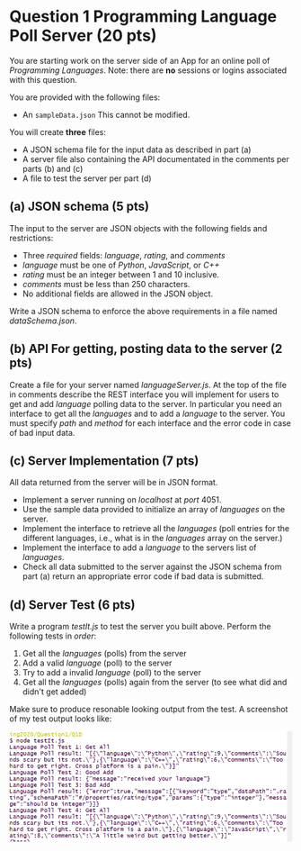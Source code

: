 # Question 1 Programming Language Poll Server (20 pts)

You are starting work on the server side of an App for an online poll of *Programming Languages*. Note: there are **no** sessions or logins associated with this question.

You are provided with the following files:

* An `sampleData.json` This cannot be modified.


You will create **three** files:

* A JSON schema file for the input data as described in part (a)
* A server file also containing the API documentated in the comments per parts (b) and (c)
* A file to test the server per part (d)


## (a) JSON schema (5 pts)

The input to the server are JSON objects with the following fields and restrictions:

* Three *required* fields: *language*, *rating*, and *comments*
* *language* must be one of *Python*, *JavaScript*, or *C++*
* *rating* must be an integer between 1 and 10 inclusive.
* *comments* must be less than 250 characters.
* No additional fields are allowed in the JSON object.

Write a JSON schema to enforce the above requirements in a file named *dataSchema.json*.

## (b) API For getting, posting data to the server (2 pts)

Create a file for your server named *languageServer.js*. At the top of the file in comments describe the REST interface you will implement for users to get and add *language* polling data to the server. In particular you need an interface to get all the *languages* and to add a *language* to the server. You must specify *path* and *method* for each interface and the error code in case of bad input data.

## (c) Server Implementation (7 pts)

All data returned from the server will be in JSON format.

* Implement a server running on *localhost* at *port* 4051.
* Use the sample data provided to initialize an array of *languages* on the server.
* Implement the interface to retrieve all the *languages* (poll entries for the different languages, i.e., what is in the *languages* array on the server.)
* Implement the interface to add a *language* to the servers list of *languages*.
* Check all data submitted to the server against the JSON schema from part (a) return an appropriate error code if bad data is submitted.

## (d) Server Test (6 pts)

Write a program *testIt.js* to test the server you built above. Perform the following tests in *order*:

1. Get all the *languages* (polls) from the server
2. Add a valid *language* (poll) to the server
3. Try to add a invalid *language* (poll) to the server
4. Get all the *languages* (polls) again from the server (to see what did and didn't get added)

Make sure to produce resonable looking output from the test. A screenshot of my test output looks like:

![Test Output](screenTest.png)
